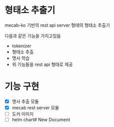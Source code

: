 # 형태소 추출기

mecab-ko 기반의 rest api server 형태의 형태소 추출기

다음과 같은 기능을 가지고있음

- tokenizer
- 형태소 추출
- 명사 학습
- 위 기능들을 rest api 형태로 제공


# 기능 구현

- [x] 명사 추출 모듈
- [x] mecab rest server 모듈
- [ ] 도커 이미지
- [ ] helm chart# New Document
